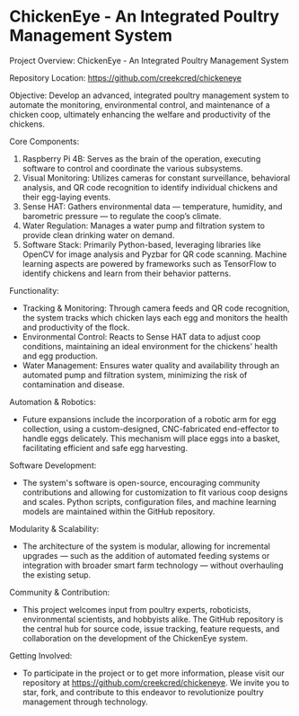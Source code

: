 # ChickenEye - An Integrated Poultry Management System

Project Overview: ChickenEye - An Integrated Poultry Management System

Repository Location: https://github.com/creekcred/chickeneye

Objective:
Develop an advanced, integrated poultry management system to automate the monitoring, environmental control, and maintenance of a chicken coop, ultimately enhancing the welfare and productivity of the chickens.

Core Components:
1. Raspberry Pi 4B: Serves as the brain of the operation, executing software to control and coordinate the various subsystems.
2. Visual Monitoring: Utilizes cameras for constant surveillance, behavioral analysis, and QR code recognition to identify individual chickens and their egg-laying events.
3. Sense HAT: Gathers environmental data — temperature, humidity, and barometric pressure — to regulate the coop’s climate.
4. Water Regulation: Manages a water pump and filtration system to provide clean drinking water on demand.
5. Software Stack: Primarily Python-based, leveraging libraries like OpenCV for image analysis and Pyzbar for QR code scanning. Machine learning aspects are powered by frameworks such as TensorFlow to identify chickens and learn from their behavior patterns.

Functionality:
- Tracking & Monitoring: Through camera feeds and QR code recognition, the system tracks which chicken lays each egg and monitors the health and productivity of the flock.
- Environmental Control: Reacts to Sense HAT data to adjust coop conditions, maintaining an ideal environment for the chickens' health and egg production.
- Water Management: Ensures water quality and availability through an automated pump and filtration system, minimizing the risk of contamination and disease.

Automation & Robotics:
- Future expansions include the incorporation of a robotic arm for egg collection, using a custom-designed, CNC-fabricated end-effector to handle eggs delicately. This mechanism will place eggs into a basket, facilitating efficient and safe egg harvesting.

Software Development:
- The system's software is open-source, encouraging community contributions and allowing for customization to fit various coop designs and scales. Python scripts, configuration files, and machine learning models are maintained within the GitHub repository.

Modularity & Scalability:
- The architecture of the system is modular, allowing for incremental upgrades — such as the addition of automated feeding systems or integration with broader smart farm technology — without overhauling the existing setup.

Community & Contribution:
- This project welcomes input from poultry experts, roboticists, environmental scientists, and hobbyists alike. The GitHub repository is the central hub for source code, issue tracking, feature requests, and collaboration on the development of the ChickenEye system.

Getting Involved:
- To participate in the project or to get more information, please visit our repository at https://github.com/creekcred/chickeneye. We invite you to star, fork, and contribute to this endeavor to revolutionize poultry management through technology.
